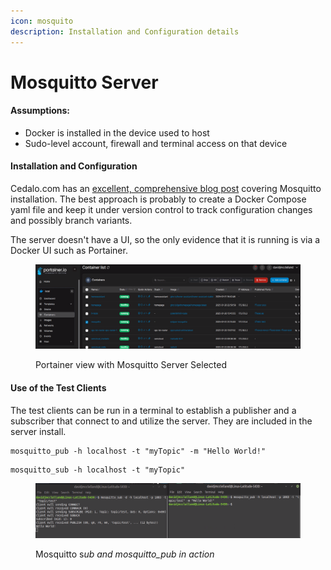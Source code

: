 ```yaml
---
icon: mosquito
description: Installation and Configuration details
---
```


# Mosquitto Server

#### Assumptions:&#x20;

* Docker is installed in the device used to host
* Sudo-level account, firewall and terminal access on that device

#### Installation and Configuration

Cedalo.com has an [excellent, comprehensive blog post](https://cedalo.com/blog/mosquitto-docker-configuration-ultimate-guide/#How_to_use_Mosquitto_MQTT_Broker_Docker-Compose_setup) covering Mosquitto installation. The best approach is probably to create a Docker Compose yaml file and keep it under version control to track configuration changes and possibly branch variants.

The server doesn't have a UI, so the only evidence that it is running is via a Docker UI such as Portainer.

<figure><img src="../../.gitbook/assets/mosquittoInPortainer.png" alt=""><figcaption><p>Portainer view with Mosquitto Server Selected</p></figcaption></figure>

#### Use of the Test Clients

The test clients can be run in a terminal to establish a publisher and a subscriber that connect to and utilize the server. They are included in the server install.

```
mosquitto_pub -h localhost -t "myTopic" -m "Hello World!"
```

```
mosquitto_sub -h localhost -t "myTopic"
```



<figure><img src="../../.gitbook/assets/mosquittoTest.png" alt=""><figcaption><p>Mosquitto s<em>ub and mosquitto_pub in action</em></p></figcaption></figure>
